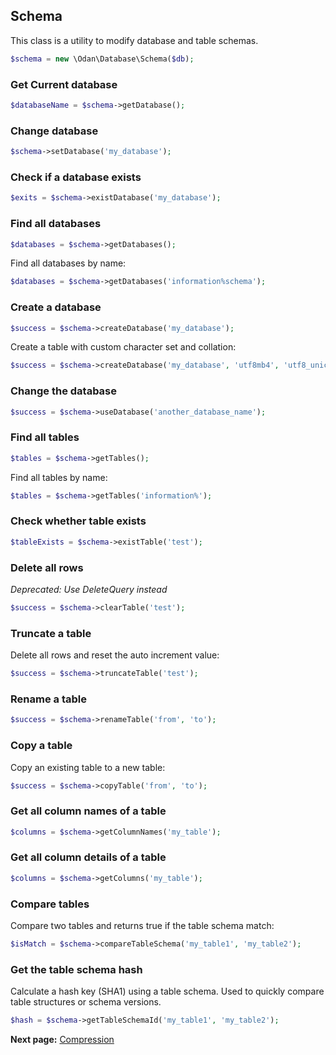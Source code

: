 ## Schema

This class is a utility to modify database and table schemas. 

```php
$schema = new \Odan\Database\Schema($db);
```

### Get Current database

```php
$databaseName = $schema->getDatabase();
```

### Change database

```php
$schema->setDatabase('my_database');
```

### Check if a database exists

```php
$exits = $schema->existDatabase('my_database');
```

### Find all databases

```php
$databases = $schema->getDatabases();
```

Find all databases by name:

```php
$databases = $schema->getDatabases('information%schema');
```

### Create a database

```php
$success = $schema->createDatabase('my_database');
```

Create a table with custom character set and collation:

```php
$success = $schema->createDatabase('my_database', 'utf8mb4', 'utf8_unicode_ci');
```

### Change the database

```php
$success = $schema->useDatabase('another_database_name');
```

### Find all tables

```php
$tables = $schema->getTables();
```

Find all tables by name:

```php
$tables = $schema->getTables('information%');
```

### Check whether table exists

```php
$tableExists = $schema->existTable('test');
```

### Delete all rows 

*Deprecated: Use DeleteQuery instead*

```php
$success = $schema->clearTable('test');
```

### Truncate a table

Delete all rows and reset the auto increment value:

```php
$success = $schema->truncateTable('test');
```

### Rename a table

```php
$success = $schema->renameTable('from', 'to');
```

### Copy a table

Copy an existing table to a new table:

```php
$success = $schema->copyTable('from', 'to');
```

### Get all column names of a table 

```php
$columns = $schema->getColumnNames('my_table');
```

### Get all column details of a table

```php
$columns = $schema->getColumns('my_table');
```

### Compare tables

Compare two tables and returns true if the table schema match:

```php
$isMatch = $schema->compareTableSchema('my_table1', 'my_table2');
```

### Get the table schema hash

Calculate a hash key (SHA1) using a table schema.
Used to quickly compare table structures or schema versions.

```php
$hash = $schema->getTableSchemaId('my_table1', 'my_table2');
```

**Next page:** [Compression](compression.md)

